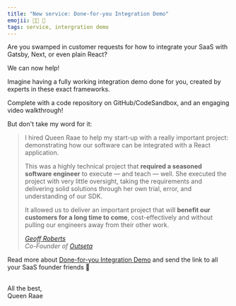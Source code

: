 ```yaml
---
title: "New service: Done-for-you Integration Demo"
emojii: 👩‍💻 🎁
tags: service, intergration demo
---
```


Are you swamped in customer requests for how to integrate your SaaS with Gatsby, Next, or even plain React?

We can now help!

Imagine having a fully working integration demo done for you, created by experts in these exact frameworks.

Complete with a code repository on GitHub/CodeSandbox, and an engaging video walkthrough!

But don't take my word for it:

> I hired Queen Raae to help my start-up with a really important project: demonstrating how our software can be integrated with a React application.
>
> This was a highly technical project that **required a seasoned software engineer** to execute — and teach — well. She executed the project with very little oversight, taking the requirements and delivering solid solutions through her own trial, error, and understanding of our SDK.
>
> It allowed us to deliver an important project that will **benefit our customers for a long time to come**, cost-effectively and without pulling our engineers away from their other work.
>
> <cite>[Geoff Roberts](https://twitter.com/GeoffTRoberts/status/1488901196454629377)<br/>Co-Founder of [Outseta](https://www.outseta.com/)</cite>

Read more about [Done-for-you Integration Demo](https://queen.raae.codes/done-for-you-demo/) and send the link to all your SaaS founder friends 🙏

&nbsp;  
All the best,  
Queen Raae
